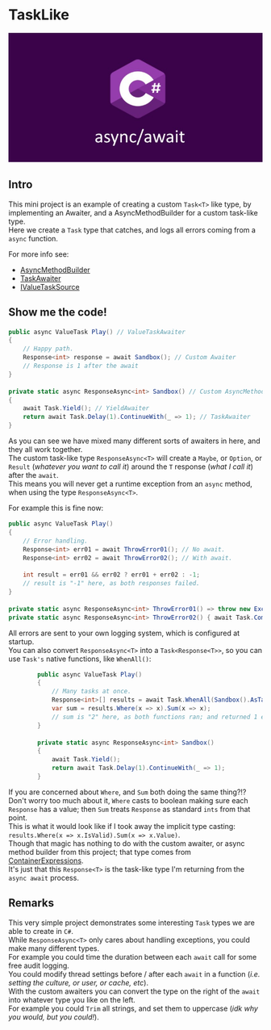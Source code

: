 # TaskLike

![Banner](assets/images/hero-banner.jpg)

## Intro

This mini project is an example of creating a custom `Task<T>` like type, by implementing an Awaiter, and a AsyncMethodBuilder for a custom task-like type.  
Here we create a `Task` type that catches, and logs all errors coming from a `async` function.  

For more info see:  
* [AsyncMethodBuilder](https://learn.microsoft.com/en-us/dotnet/csharp/language-reference/proposals/csharp-10.0/async-method-builders)
* [TaskAwaiter](https://learn.microsoft.com/en-us/dotnet/api/system.threading.tasks.task.getawaiter)
* [IValueTaskSource](https://learn.microsoft.com/en-us/dotnet/api/system.threading.tasks.sources.ivaluetasksource-1)

## Show me the code!

```cs
public async ValueTask Play() // ValueTaskAwaiter
{
    // Happy path.
    Response<int> response = await Sandbox(); // Custom Awaiter
    // Response is 1 after the await
}

private static async ResponseAsync<int> Sandbox() // Custom AsyncMethodBuilder
{
    await Task.Yield(); // YieldAwaiter
    return await Task.Delay(1).ContinueWith(_ => 1); // TaskAwaiter
}
```

As you can see we have mixed many different sorts of awaiters in here, and they all work together.  
The custom task-like type `ResponseAsync<T>` will create a `Maybe`, or `Option`, or `Result` (*whatever you want to call it*) around the `T` response (*what I call it*) after the `await`.  
This means you will never get a runtime exception from an `async` method, when using the type `ResponseAsync<T>`.  

For example this is fine now:
```cs
public async ValueTask Play()
{
    // Error handling.
    Response<int> err01 = await ThrowError01(); // No await.
    Response<int> err02 = await ThrowError02(); // With await.

    int result = err01 && err02 ? err01 + err02 : -1;
    // result is "-1" here, as both responses failed.
}

private static async ResponseAsync<int> ThrowError01() => throw new Exception("Error with no await!!!");
private static async ResponseAsync<int> ThrowError02() { await Task.CompletedTask; throw new Exception("Error WITH await."); }
```

All errors are sent to your own logging system, which is configured at startup.  
You can also convert `ResponseAsync<T>` into a `Task<Response<T>>`, so you can use `Task's` native functions, like `WhenAll()`:

```cs
        public async ValueTask Play()
        {
            // Many tasks at once.
            Response<int>[] results = await Task.WhenAll(Sandbox().AsTask(), Sandbox()); // Both explicit, and implicit task conversions exist.
            var sum = results.Where(x => x).Sum(x => x);
            // sum is "2" here, as both functions ran; and returned 1 each.
        }

        private static async ResponseAsync<int> Sandbox()
        {
            await Task.Yield();
            return await Task.Delay(1).ContinueWith(_ => 1);
        }
```

If you are concerned about `Where`, and `Sum` both doing the same thing?!?  
Don't worry too much about it, `Where` casts to boolean making sure each `Response` has a value; then `Sum` treats `Response` as standard `ints` from that point.  
This is what it would look like if I took away the implicit type casting: `results.Where(x => x.IsValid).Sum(x => x.Value)`.  
Though that magic has nothing to do with the custom awaiter, or async method builder from this project; that type comes from [ContainerExpressions](https://github.com/Matthew-Dove/ContainerExpressions).  
It's just that this `Response<T>` is the task-like type I'm returning from the `async await` process.  

## Remarks

This very simple project demonstrates some interesting `Task` types we are able to create in `C#`.  
While `ResponseAsync<T>` only cares about handling exceptions, you could make many different types.  
For example you could time the duration between each `await` call for some free audit logging.  
You could modify thread settings before / after each `await` in a function (*i.e. setting the culture, or user, or cache, etc*).  
With the custom awaiters you can convert the type on the right of the `await` into whatever type you like on the left.  
For example you could `Trim` all strings, and set them to uppercase (*idk why you would, but you could!*).  
